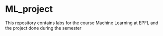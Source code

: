 # ML_project
This repository contains labs for the course Machine Learning at EPFL and the project done during the semester
